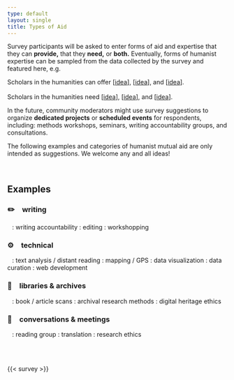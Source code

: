 ```yaml
---
type: default
layout: single
title: Types of Aid
---
```


Survey participants will be asked to enter forms of aid and expertise that they can **provide,** that they **need,** or **both.** Eventually, forms of humanist expertise can be sampled from the data collected by the survey and featured here, e.g.

<!-- insert five examples for each sentence. Moderators can possibly generate a keyword or phrase for each textual description entered by survey participants. -->
<p class="mw6 center ba b--dashed pa3">
  Scholars in the humanities can offer [<u>idea</u>], [<u>idea</u>], and [<u>idea</u>].<br/><br/>Scholars in the humanities need [<u>idea</u>], [<u>idea</u>], and [<u>idea</u>].
</p>

In the future, community moderators might use survey suggestions to organize **dedicated projects** or **scheduled events** for respondents, including: methods workshops, seminars, writing accountability groups, and consultations.

The following examples and categories of humanist mutual aid are only intended as suggestions. We welcome any and all ideas!

<br/>

## Examples

### ✏️`  `writing

` `
: writing accountability
: editing
: workshopping

### ⚙️`  `technical

` `
: text analysis / distant reading
: mapping / GPS
: data visualization
: data curation
: web development

### 🔎`  `libraries & archives

` `
: book / article scans
: archival research methods
: digital heritage ethics

### 💬`  `conversations & meetings

` `
: reading group
: translation
: research ethics

<!-- typeform -->

<br/>
<br/>

<!-- typeform -->
{{< survey >}}